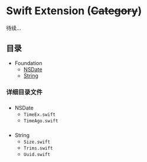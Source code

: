 # Swift Extension (~~Category~~)
待续...
## 目录
* Foundation
  * [NSDate](#date)
  * [String](#string)

  

### 详细目录文件
### <a id="date"></a>
* NSDate
  * `TimeEx.swift`
  * `TimeAgo.swift`

### <a id="string"></a>
* String
  * `Size.swift`
  * `Trims.swift`
  * `Uuid.swift`


<!--
  * [NSArray](#date)
  * [NSSet](#date)
  * [NSData](#date)
  * [NSDateFormatter](#date)
  * [NSDictionary](#date)
  * [NSFileHandle](#date)
  * [NSFileManager](#date)
  * [NSIndexPath](#date)
  * [NSNotificationCenter](#date)
  * [NSNumber](#date)
  * [NSBundle](#date)
  * [NSString](#date)
  * [NSURL](#date)
  * [NSURLConnection](#date)
  * [NSURLRequest](#date)
  * [NSUserDefaults](#date)

-->
